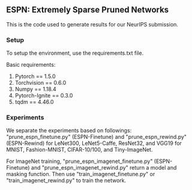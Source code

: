## ESPN: Extremely Sparse Pruned Networks

This is the code used to generate results for our NeurIPS submission.

### Setup

To setup the environment, use the requirements.txt file. 

Basic requirements:

1. Pytorch == 1.5.0
2. Torchvision == 0.6.0
3. Numpy == 1.18.4
4. Pytorch-Ignite == 0.3.0 
5. tqdm == 4.46.0

### Experiments

We separate the experiments based on followings: "prune_espn_finetune.py" (ESPN-Finetune) and "prune_espn_rewind.py" (ESPN-Rewind) for LeNet300, LeNet5-Caffe, ResNet32, and VGG19 for MNIST, Fashion-MNIST, CIFAR-10/100, and Tiny-ImageNet. 

For ImageNet training, "prune_espn_imagenet_finetune.py" (ESPN-Finetune) and "prune_espn_imagenet_rewind.py" return a model and masking function. Then use "train_imagenet_finetune.py" or "train_imagenet_rewind.py" to train the network.





